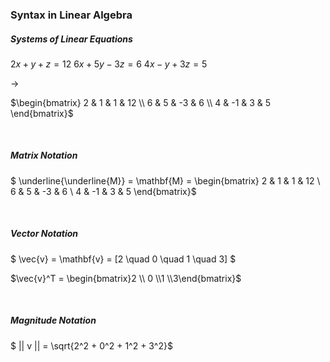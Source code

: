 ### Syntax in Linear Algebra

##### Systems of Linear Equations

$2x+y+z=12$
$6x+5y-3z=6$
$4x-y+3z=5$


$\rightarrow$

$\begin{bmatrix}
2 & 1 & 1 & 12 \\
6 & 5 & -3 & 6 \\
4 & -1 & 3 & 5
\end{bmatrix}$

<br/>


##### Matrix Notation
$ \underline{\underline{M}} = \mathbf{M} = \begin{bmatrix}
2 & 1 & 1 & 12 \\
6 & 5 & -3 & 6 \\
4 & -1 & 3 & 5
\end{bmatrix}$

<br/>

##### Vector Notation
$  \vec{v} = \mathbf{v} = [2 \quad 0 \quad 1 \quad 3] $

$\vec{v}^T = \begin{bmatrix}2 \\ 0 \\1 \\3\end{bmatrix}$ 

<br/>

##### Magnitude Notation
$ || v || =  \sqrt{2^2 + 0^2 + 1^2 + 3^2}$

<br>
<br>
<br>